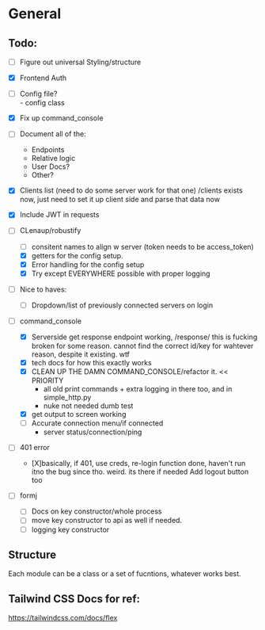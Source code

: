 # General


## Todo:
- [ ] Figure out universal Styling/structure
- [X] Frontend Auth
- [ ] Config file?  
        - config class
- [X] Fix up command_console
- [ ] Document all of the:
    - Endpoints
    - Relative logic
    - User Docs?
    - Other?

- [X] Clients list (need to do some server work for that one)
    /clients exists now, just need to set it up client side and parse that data now
- [X] Include JWT in requests

- [ ] CLenaup/robustify
    - [ ] consitent names to align w server (token needs to be access_token)
    - [X] getters for the config setup.
    - [X] Error handling for the config setup
    - [X] Try except EVERYWHERE possible with proper logging

- [ ] Nice to haves:
    - [ ] Dropdown/list of previously connected servers on login


- [ ] command_console
    - [X] Serverside get response endpoint working, /response/<client-id>
        this is fucking broken for some reason. cannot find the correct id/key for wahtever reason, despite it existing. wtf
    - [X] tech docs for how this exactly works
    - [X] CLEAN UP THE DAMN COMMAND_CONSOLE/refactor it. << PRIORITY
        - all old print commands + extra logging in there too, and in simple_http.py
        - nuke not needed dumb test
    - [X] get output to screen working
    - [ ] Accurate connection menu/if connected
        - server status/connection/ping 

- [ ] 401 error
    - [X]basically, if 401, use creds, re-login
        function done, haven't run itno the bug since tho. weird. its there if needed
    Add logout button too


- [ ] formj
    - [ ] Docs on key constructor/whole process
    - [ ] move key constructor to api as well if needed.
    - [ ] logging key constructor

## Structure

Each module can be a class or a set of fucntions, whatever works best. 

## Tailwind CSS Docs for ref:

https://tailwindcss.com/docs/flex
